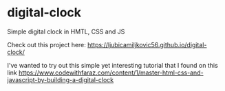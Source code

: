 # digital-clock
Simple digital clock in HMTL, CSS and JS

Check out this project here: https://ljubicamiljkovic56.github.io/digital-clock/

I've wanted to try out this simple yet interesting tutorial that I found on this link https://www.codewithfaraz.com/content/1/master-html-css-and-javascript-by-building-a-digital-clock
